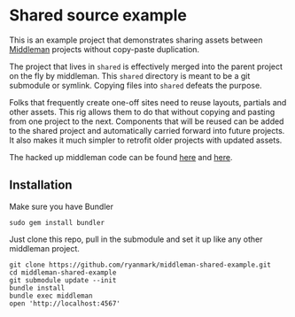 # Shared source example

This is an example project that demonstrates sharing assets between 
[Middleman](http://middlemanapp.com/) projects without copy-paste
duplication.

The project that lives in `shared` is effectively merged into the parent
project on the fly by middleman. This `shared` directory is meant to be a
git submodule or symlink. Copying files into `shared` defeats the purpose.

Folks that frequently create one-off sites need to reuse layouts,
partials and other assets. This rig allows them to do that without copying
and pasting from one project to the next. Components that will be reused
can be added to the shared project and automatically carried forward into
future projects. It also makes it much simpler to retrofit older projects
with updated assets.

The hacked up middleman code can be found
[here](https://github.com/ryanmark/middleman/tree/v3-shared-source) and
[here](https://github.com/ryanmark/middleman-sprockets/tree/v3-shared-source).

## Installation

Make sure you have Bundler

    sudo gem install bundler

Just clone this repo, pull in the submodule and set it up like any other
middleman project.

    git clone https://github.com/ryanmark/middleman-shared-example.git
    cd middleman-shared-example
    git submodule update --init
    bundle install
    bundle exec middleman
    open 'http://localhost:4567'
